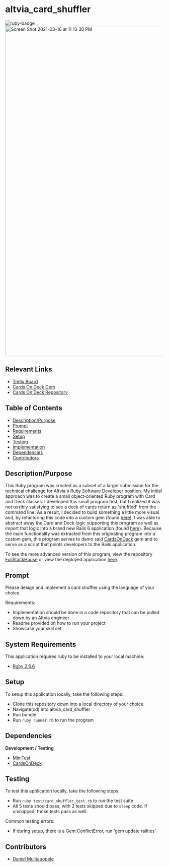 # altvia_card_shuffler

<img src="https://img.shields.io/badge/ruby-v2.6.6-red" title="ruby-badge">

<img width="1049" alt="Screen Shot 2021-03-16 at 11 13 30 PM" src="https://user-images.githubusercontent.com/37354322/111418414-4f21a000-86ad-11eb-8066-6c02d30160f2.png">

## Relevant Links
* [Trello Board](https://trello.com/b/r1uKJ90v/altvia-technical-challenge)
* [Cards On Deck Gem](https://rubygems.org/gems/cards_on_deck)
* [Cards On Deck Repository](https://github.com/DanielMulitauopele/CardsOnDeck)


## Table of Contents

* [Description/Purpose](#descriptionpurpose)
* [Prompt](#prompt)
* [Requirements](#system-requirements)
* [Setup](#setup)
* [Testing](#testing)
* [Implementation](#implementation)
* [Dependencies](#dependencies)
* [Contributors](#contributors)

## Description/Purpose

This Ruby program was created as a subset of a larger submission for the technical challenge for Altvia's Ruby Software Developer position. My initial approach was to create a small object-oriented Ruby program with Card and Deck classes. I developed this small program first, but I realized it was not terribly satisfying to see a deck of cards return as 'shuffled' from the command line. As a result, I decided to build something a little more visual and, by refactoring this code into a custom gem (found [here](https://github.com/DanielMulitauopele/CardsOnDeck)), I was able to abstract away the Card and Deck logic supporting this program as well as import that logic into a brand new Rails 6 application (found [here](https://github.com/DanielMulitauopele/FullStackHouse)). Because the main functionality was extracted from this originating program into a custom gem, this program serves to demo said [CardsOnDeck](https://github.com/DanielMulitauopele/CardsOnDeck) gem and to serve as a script that points developers to the Rails application. 

To see the more advanced version of this program, view the repository [FullStackHouse](https://github.com/DanielMulitauopele/FullStackHouse) or view the deployed application [here](https://immense-reaches-91193.herokuapp.com/).

## Prompt

Please design and implement a card shuffler using the language of your choice.

Requirements: 

* Implementation should be done in a code repository that can be pulled down by an Altvia engineer
* Readme provided on how to run your project
* Showcase your skill set

## System Requirements

This application requires ruby to be installed to your local
machine:

* [Ruby 2.6.6](https://www.ruby-lang.org/en/)

## Setup

To setup this application locally, take the following steps:

* Clone this repository down into a local directory of your choice.
* Navigate(cd) into altvia_card_shuffler
* Run bundle
* Run `ruby runner.rb` to run the program

## Dependencies

**Development / Testing**

* [MiniTest](https://github.com/seattlerb/minitest)
* [CardsOnDeck](https://github.com/DanielMulitauopele/CardsOnDeck)

## Testing

To test this application locally, take the following steps:

* Run `ruby test/card_shuffler_test.rb` to run the test suite
* All 5 tests should pass, with 2 tests skipped due to `sleep` code. If unskipped, those tests pass as well. 

Common testing errors:

* If during setup, there is a Gem:ConflictError, run 'gem update railties'

## Contributors

* [Daniel Mulitauopele](https://github.com/DanielMulitauopele)
